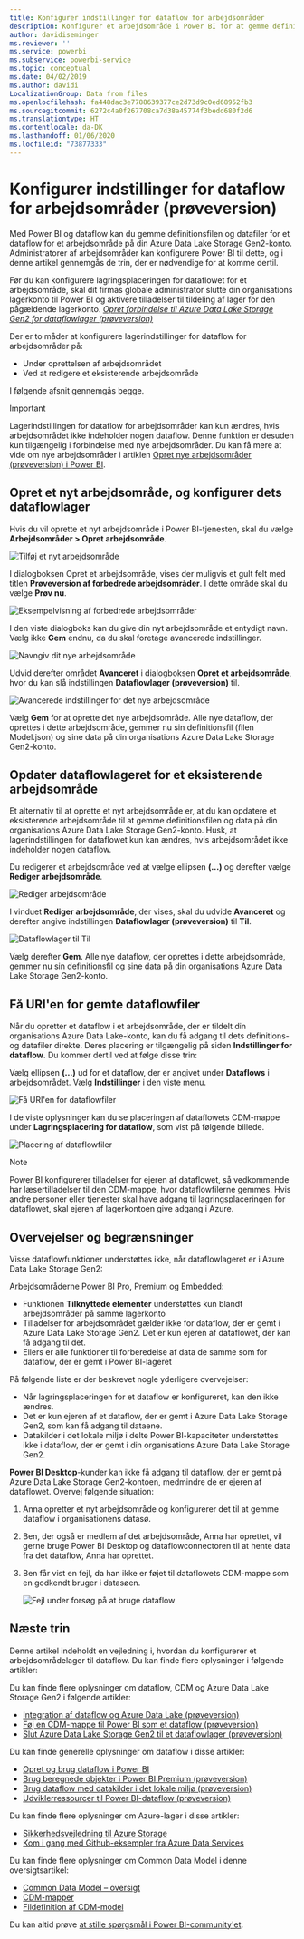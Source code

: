 ```yaml
---
title: Konfigurer indstillinger for dataflow for arbejdsområder
description: Konfigurer et arbejdsområde i Power BI for at gemme definitionen af dataflowet og datafilerne i Azure Data Lake Storage Gen2
author: davidiseminger
ms.reviewer: ''
ms.service: powerbi
ms.subservice: powerbi-service
ms.topic: conceptual
ms.date: 04/02/2019
ms.author: davidi
LocalizationGroup: Data from files
ms.openlocfilehash: fa448dac3e7788639377ce2d73d9c0ed68952fb3
ms.sourcegitcommit: 6272c4a0f267708ca7d38a45774f3bedd680f2d6
ms.translationtype: HT
ms.contentlocale: da-DK
ms.lasthandoff: 01/06/2020
ms.locfileid: "73877333"
---
```

# <a name="configure-workspace-dataflow-settings-preview"></a>Konfigurer indstillinger for dataflow for arbejdsområder (prøveversion)

Med Power BI og dataflow kan du gemme definitionsfilen og datafiler for et dataflow for et arbejdsområde på din Azure Data Lake Storage Gen2-konto. Administratorer af arbejdsområder kan konfigurere Power BI til dette, og i denne artikel gennemgås de trin, der er nødvendige for at komme dertil. 

Før du kan konfigurere lagringsplaceringen for dataflowet for et arbejdsområde, skal dit firmas globale administrator slutte din organisations lagerkonto til Power BI og aktivere tilladelser til tildeling af lager for den pågældende lagerkonto. *[Opret forbindelse til Azure Data Lake Storage Gen2 for dataflowlager (prøveversion)](service-dataflows-connect-azure-data-lake-storage-gen2.md)* 

Der er to måder at konfigurere lagerindstillinger for dataflow for arbejdsområder på: 

* Under oprettelsen af arbejdsområdet
* Ved at redigere et eksisterende arbejdsområde

I følgende afsnit gennemgås begge. 

> [!IMPORTANT]
> Lagerindstillingen for dataflow for arbejdsområder kan kun ændres, hvis arbejdsområdet ikke indeholder nogen dataflow. Denne funktion er desuden kun tilgængelig i forbindelse med nye arbejdsområder. Du kan få mere at vide om nye arbejdsområder i artiklen [Opret nye arbejdsområder (prøveversion) i Power BI](service-create-the-new-workspaces.md).

## <a name="create-a-new-workspace-configure-its-dataflow-storage"></a>Opret et nyt arbejdsområde, og konfigurer dets dataflowlager

Hvis du vil oprette et nyt arbejdsområde i Power BI-tjenesten, skal du vælge **Arbejdsområder > Opret arbejdsområde**.

![Tilføj et nyt arbejdsområde](media/service-dataflows-configure-workspace-storage-settings/dataflow-storage-settings_01.jpg)

I dialogboksen Opret et arbejdsområde, vises der muligvis et gult felt med titlen **Prøveversion af forbedrede arbejdsområder**. I dette område skal du vælge **Prøv nu**.

![Eksempelvisning af forbedrede arbejdsområder](media/service-dataflows-configure-workspace-storage-settings/dataflow-storage-settings_02.jpg)

I den viste dialogboks kan du give din nyt arbejdsområde et entydigt navn. Vælg ikke **Gem** endnu, da du skal foretage avancerede indstillinger.

![Navngiv dit nye arbejdsområde](media/service-dataflows-configure-workspace-storage-settings/dataflow-storage-settings_03.jpg)

Udvid derefter området **Avanceret** i dialogboksen **Opret et arbejdsområde**, hvor du kan slå indstillingen **Dataflowlager (prøveversion)** til.

![Avancerede indstillinger for det nye arbejdsområde](media/service-dataflows-configure-workspace-storage-settings/dataflow-storage-settings_04.jpg)

Vælg **Gem** for at oprette det nye arbejdsområde. Alle nye dataflow, der oprettes i dette arbejdsområde, gemmer nu sin definitionsfil (filen Model.json) og sine data på din organisations Azure Data Lake Storage Gen2-konto. 

## <a name="update-dataflow-storage-for-an-existing-workspace"></a>Opdater dataflowlageret for et eksisterende arbejdsområde

Et alternativ til at oprette et nyt arbejdsområde er, at du kan opdatere et eksisterende arbejdsområde til at gemme definitionsfilen og data på din organisations Azure Data Lake Storage Gen2-konto. Husk, at lagerindstillingen for dataflowet kun kan ændres, hvis arbejdsområdet ikke indeholder nogen dataflow.

Du redigerer et arbejdsområde ved at vælge ellipsen **(...)** og derefter vælge **Rediger arbejdsområde**. 

![Rediger arbejdsområde](media/service-dataflows-configure-workspace-storage-settings/dataflow-storage-settings_05.jpg)

I vinduet **Rediger arbejdsområde**, der vises, skal du udvide **Avanceret** og derefter angive indstillingen **Dataflowlager (prøveversion)** til **Til**. 

![Dataflowlager til Til](media/service-dataflows-configure-workspace-storage-settings/dataflow-storage-settings_06.jpg)

Vælg derefter **Gem**. Alle nye dataflow, der oprettes i dette arbejdsområde, gemmer nu sin definitionsfil og sine data på din organisations Azure Data Lake Storage Gen2-konto.


## <a name="get-the-uri-of-stored-dataflow-files"></a>Få URI'en for gemte dataflowfiler

Når du opretter et dataflow i et arbejdsområde, der er tildelt din organisations Azure Data Lake-konto, kan du få adgang til dets definitions- og datafiler direkte. Deres placering er tilgængelig på siden **Indstillinger for dataflow**. Du kommer dertil ved at følge disse trin:

Vælg ellipsen **(...)** ud for et dataflow, der er angivet under **Dataflows** i arbejdsområdet. Vælg **Indstillinger** i den viste menu.

![Få URI'en for dataflowfiler](media/service-dataflows-configure-workspace-storage-settings/dataflow-storage-settings_07.jpg)

I de viste oplysninger kan du se placeringen af dataflowets CDM-mappe under **Lagringsplacering for dataflow**, som vist på følgende billede.

![Placering af dataflowfiler](media/service-dataflows-configure-workspace-storage-settings/dataflow-storage-settings_08.jpg)

> [!NOTE]
> Power BI konfigurerer tilladelser for ejeren af dataflowet, så vedkommende har læsertilladelser til den CDM-mappe, hvor dataflowfilerne gemmes. Hvis andre personer eller tjenester skal have adgang til lagringsplaceringen for dataflowet, skal ejeren af lagerkontoen give adgang i Azure.



## <a name="considerations-and-limitations"></a>Overvejelser og begrænsninger

Visse dataflowfunktioner understøttes ikke, når dataflowlageret er i Azure Data Lake Storage Gen2: 

Arbejdsområderne Power BI Pro, Premium og Embedded:
* Funktionen **Tilknyttede elementer** understøttes kun blandt arbejdsområder på samme lagerkonto
* Tilladelser for arbejdsområdet gælder ikke for dataflow, der er gemt i Azure Data Lake Storage Gen2. Det er kun ejeren af dataflowet, der kan få adgang til det.
* Ellers er alle funktioner til forberedelse af data de samme som for dataflow, der er gemt i Power BI-lageret


På følgende liste er der beskrevet nogle yderligere overvejelser:

* Når lagringsplaceringen for et dataflow er konfigureret, kan den ikke ændres.
* Det er kun ejeren af et dataflow, der er gemt i Azure Data Lake Storage Gen2, som kan få adgang til dataene.
* Datakilder i det lokale miljø i delte Power BI-kapaciteter understøttes ikke i dataflow, der er gemt i din organisations Azure Data Lake Storage Gen2.

**Power BI Desktop**-kunder kan ikke få adgang til dataflow, der er gemt på Azure Data Lake Storage Gen2-kontoen, medmindre de er ejeren af dataflowet. Overvej følgende situation:

1.  Anna opretter et nyt arbejdsområde og konfigurerer det til at gemme dataflow i organisationens datasø.
2.  Ben, der også er medlem af det arbejdsområde, Anna har oprettet, vil gerne bruge Power BI Desktop og dataflowconnectoren til at hente data fra det dataflow, Anna har oprettet.
3.  Ben får vist en fejl, da han ikke er føjet til dataflowets CDM-mappe som en godkendt bruger i datasøen.

    ![Fejl under forsøg på at bruge dataflow](media/service-dataflows-configure-workspace-storage-settings/dataflow-storage-settings_08.jpg)


## <a name="next-steps"></a>Næste trin

Denne artikel indeholdt en vejledning i, hvordan du konfigurerer et arbejdsområdelager til dataflow. Du kan finde flere oplysninger i følgende artikler:

Du kan finde flere oplysninger om dataflow, CDM og Azure Data Lake Storage Gen2 i følgende artikler:

* [Integration af dataflow og Azure Data Lake (prøveversion)](service-dataflows-azure-data-lake-integration.md)
* [Føj en CDM-mappe til Power BI som et dataflow (prøveversion)](service-dataflows-add-cdm-folder.md)
* [Slut Azure Data Lake Storage Gen2 til et dataflowlager (prøveversion)](service-dataflows-connect-azure-data-lake-storage-gen2.md)

Du kan finde generelle oplysninger om dataflow i disse artikler:

* [Opret og brug dataflow i Power BI](service-dataflows-create-use.md)
* [Brug beregnede objekter i Power BI Premium (prøveversion)](service-dataflows-computed-entities-premium.md)
* [Brug dataflow med datakilder i det lokale miljø (prøveversion)](service-dataflows-on-premises-gateways.md)
* [Udviklerressourcer til Power BI-dataflow (prøveversion)](service-dataflows-developer-resources.md)

Du kan finde flere oplysninger om Azure-lager i disse artikler:

* [Sikkerhedsvejledning til Azure Storage](https://docs.microsoft.com/azure/storage/common/storage-security-guide)
* [Kom i gang med Github-eksempler fra Azure Data Services](https://aka.ms/cdmadstutorial)

Du kan finde flere oplysninger om Common Data Model i denne oversigtsartikel:

* [Common Data Model – oversigt](https://docs.microsoft.com/powerapps/common-data-model/overview)
* [CDM-mapper](https://go.microsoft.com/fwlink/?linkid=2045304)
* [Fildefinition af CDM-model](https://go.microsoft.com/fwlink/?linkid=2045521)

Du kan altid prøve [at stille spørgsmål i Power BI-community'et](https://community.powerbi.com/).
